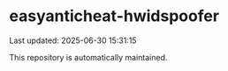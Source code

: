 # easyanticheat-hwidspoofer

Last updated: 2025-06-30 15:31:15

This repository is automatically maintained.
